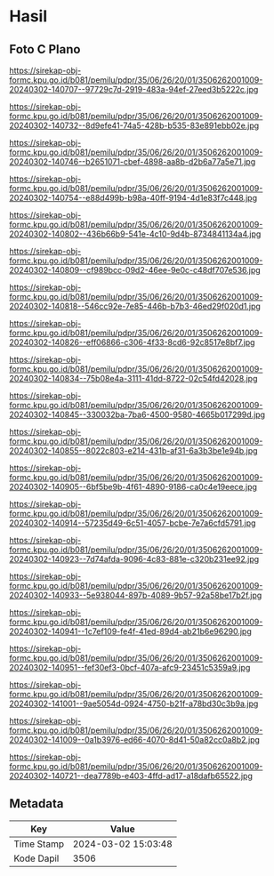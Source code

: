 # Hasil

## Foto C Plano

https://sirekap-obj-formc.kpu.go.id/b081/pemilu/pdpr/35/06/26/20/01/3506262001009-20240302-140707--97729c7d-2919-483a-94ef-27eed3b5222c.jpg

https://sirekap-obj-formc.kpu.go.id/b081/pemilu/pdpr/35/06/26/20/01/3506262001009-20240302-140732--8d9efe41-74a5-428b-b535-83e891ebb02e.jpg

https://sirekap-obj-formc.kpu.go.id/b081/pemilu/pdpr/35/06/26/20/01/3506262001009-20240302-140746--b2651071-cbef-4898-aa8b-d2b6a77a5e71.jpg

https://sirekap-obj-formc.kpu.go.id/b081/pemilu/pdpr/35/06/26/20/01/3506262001009-20240302-140754--e88d499b-b98a-40ff-9194-4d1e83f7c448.jpg

https://sirekap-obj-formc.kpu.go.id/b081/pemilu/pdpr/35/06/26/20/01/3506262001009-20240302-140802--436b66b9-541e-4c10-9d4b-8734841134a4.jpg

https://sirekap-obj-formc.kpu.go.id/b081/pemilu/pdpr/35/06/26/20/01/3506262001009-20240302-140809--cf989bcc-09d2-46ee-9e0c-c48df707e536.jpg

https://sirekap-obj-formc.kpu.go.id/b081/pemilu/pdpr/35/06/26/20/01/3506262001009-20240302-140818--546cc92e-7e85-446b-b7b3-46ed29f020d1.jpg

https://sirekap-obj-formc.kpu.go.id/b081/pemilu/pdpr/35/06/26/20/01/3506262001009-20240302-140826--eff06866-c306-4f33-8cd6-92c8517e8bf7.jpg

https://sirekap-obj-formc.kpu.go.id/b081/pemilu/pdpr/35/06/26/20/01/3506262001009-20240302-140834--75b08e4a-3111-41dd-8722-02c54fd42028.jpg

https://sirekap-obj-formc.kpu.go.id/b081/pemilu/pdpr/35/06/26/20/01/3506262001009-20240302-140845--330032ba-7ba6-4500-9580-4665b017299d.jpg

https://sirekap-obj-formc.kpu.go.id/b081/pemilu/pdpr/35/06/26/20/01/3506262001009-20240302-140855--8022c803-e214-431b-af31-6a3b3be1e94b.jpg

https://sirekap-obj-formc.kpu.go.id/b081/pemilu/pdpr/35/06/26/20/01/3506262001009-20240302-140905--6bf5be9b-4f61-4890-9186-ca0c4e19eece.jpg

https://sirekap-obj-formc.kpu.go.id/b081/pemilu/pdpr/35/06/26/20/01/3506262001009-20240302-140914--57235d49-6c51-4057-bcbe-7e7a6cfd5791.jpg

https://sirekap-obj-formc.kpu.go.id/b081/pemilu/pdpr/35/06/26/20/01/3506262001009-20240302-140923--7d74afda-9096-4c83-881e-c320b231ee92.jpg

https://sirekap-obj-formc.kpu.go.id/b081/pemilu/pdpr/35/06/26/20/01/3506262001009-20240302-140933--5e938044-897b-4089-9b57-92a58be17b2f.jpg

https://sirekap-obj-formc.kpu.go.id/b081/pemilu/pdpr/35/06/26/20/01/3506262001009-20240302-140941--1c7ef109-fe4f-41ed-89d4-ab21b6e96290.jpg

https://sirekap-obj-formc.kpu.go.id/b081/pemilu/pdpr/35/06/26/20/01/3506262001009-20240302-140951--fef30ef3-0bcf-407a-afc9-23451c5359a9.jpg

https://sirekap-obj-formc.kpu.go.id/b081/pemilu/pdpr/35/06/26/20/01/3506262001009-20240302-141001--9ae5054d-0924-4750-b21f-a78bd30c3b9a.jpg

https://sirekap-obj-formc.kpu.go.id/b081/pemilu/pdpr/35/06/26/20/01/3506262001009-20240302-141009--0a1b3976-ed66-4070-8d41-50a82cc0a8b2.jpg

https://sirekap-obj-formc.kpu.go.id/b081/pemilu/pdpr/35/06/26/20/01/3506262001009-20240302-140721--dea7789b-e403-4ffd-ad17-a18dafb65522.jpg


## Metadata

| Key        | Value               |
| ---------- | ------------------- |
| Time Stamp | 2024-03-02 15:03:48 |
| Kode Dapil | 3506                |



